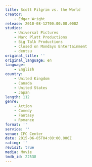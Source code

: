 ```yaml
---
title: Scott Pilgrim vs. the World
creator:
    - Edgar Wright
release: 2010-08-12T00:00:00.000Z
studios:
    - Universal Pictures
    - Marc Platt Productions
    - Big Talk Productions
    - Closed on Mondays Entertainment
    - dentsu
original_title: ''
original_language: en
language:
    - English
country:
    - United Kingdom
    - Canada
    - United States
    - Japan
length: 112
genre:
    - Action
    - Comedy
    - Fantasy
    - Romance
format: ''
service: ''
venue: IFC Center
date: 2015-06-05T04:00:00.000Z
rating: ''
revisit: true
media: Movie
tmdb_id: 22538
---
```

